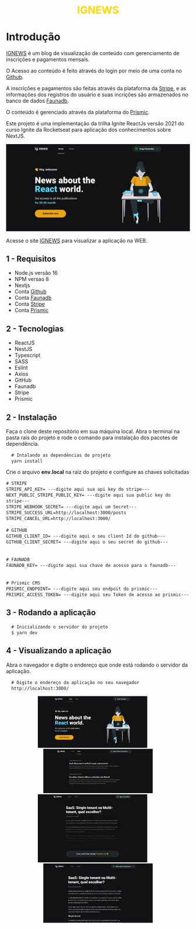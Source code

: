 <h1 style="color: #FFD700" align="center">IGNEWS</h1>

# Introdução

[IGNEWS](https://ignews-marciovz.vercel.app/) é um blog de visualização de conteúdo com gerenciamento de inscrições e pagamentos mensais.

O Acesso ao conteúdo é feito através do login por meio de uma conta no [Github](https://github.com/).

A inscrições e pagamentos são feitas através da plataforma da [Stripe](https://stripe.com/), e as informações dos registros do usuário e suas incrições são armazenados no banco de dados [Faunadb](https://fauna.com/).

O conteúdo é gerenciado através da plataforma do [Prismic](https://prismic.io/).

Este projeto é uma implementação da trilha Ignite ReactJs versão 2021 do curso Ignite da Rocketseat para aplicação dos conhecimentos sobre NextJS.

<div align="center">
  <img src="https://raw.githubusercontent.com/marciovz/ignews/main/assets/ignews-home.png" width="600" alt="Ignews home" />
</div>

Acesse o site [IGNEWS](https://ignews-marciovz.vercel.app/) para visualizar a aplicação na WEB.

## 1 - Requisitos

- Node.js versão 16
- NPM versao 8
- Nextjs
- Conta [Github](https://github.com/)
- Conta [Faunadb](https://fauna.com/)
- Conta [Stripe](https://stripe.com/)
- Conta [Prismic](https://prismic.io/)

## 2 - Tecnologias

- ReactJS
- NestJS
- Typescript
- SASS
- Eslint
- Axios
- GitHub
- Faunadb
- Stripe
- Prismic

## 2 - Instalação

Faça o clone deste repositório em sua máquina local.
Abra o terminal na pasta rais do projeto e rode o comando para instalação dos pacotes de dependência.

```shell
  # Intalando as dependências do projeto
  yarn install
```

Crie o arquivo <strong>env.local</strong> na raiz do projeto e configure as chaves solicitadas

```
# STRIPE
STRIPE_API_KEY= ---digite aqui sua api key do stripe---
NEXT_PUBLIC_STRIPE_PUBLIC_KEY= ---digite aqui sua public key do stripe---
STRIPE_WEBHOOK_SECRET= ---digite aqui um Secret---
STRIPE_SUCCESS_URL=http://localhost:3000/posts
STRIPE_CANCEL_URL=http://localhost:3000/

# GITHUB
GITHUB_CLIENT_ID= ---digite aqui o seu client Id do github---
GITHUB_CLIENT_SECRET= ---digite aqui o seu secret do github---


# FAUNADB
FAUNADB_KEY= ---digite aqui sua chave de acesso para o faunadb---


# Prismic CMS
PRISMIC_ENDPOINT= ---digite aqui seu endpoit do prismic---
PRISMIC_ACCESS_TOKEN= ---digite aqui seu Token de acesso ao prismic---

```

## 3 - Rodando a aplicação

```shell
  # Inicializando o servidor do projeto
  $ yarn dev
```

## 4 - Visualizando a aplicação

Abra o navegador e digite o endereço que onde está rodando o servidor da aplicação.

```shell
  # Digite o endereço da aplicação no seu navegador
  http://localhost:3000/

```

<div align="center" >
    <img src="https://raw.githubusercontent.com/marciovz/ignews/main/assets/ignews-home.png" width="300" alt="Ignews home" style="margin-right: 30px" />
    <img src="https://raw.githubusercontent.com/marciovz/ignews/main/assets/ignews-post-list.png" width="300" alt="Ignews Post List" />
</div>

<div align="center" >
    <img src="https://raw.githubusercontent.com/marciovz/ignews/main/assets/ignews-post-preview.png" width="300" alt="Ignews post preview" style="margin-right: 30px" />
    <img style="" src="https://raw.githubusercontent.com/marciovz/ignews/main/assets/ignews-post-logged.png" width="300" alt="Ignews home" />
</div>
